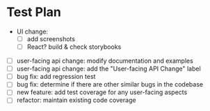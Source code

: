 # Test Plan
- UI change:
  - [ ] add screenshots
  - [ ] React? build & check storybooks
- [ ] user-facing api change: modify documentation and examples
- [ ] user-facing api change: add the "User-facing API Change" label
- [ ] bug fix: add regression test
- [ ] bug fix: determine if there are other similar bugs in the codebase
- [ ] new feature: add test coverage for any user-facing aspects
- [ ] refactor: maintain existing code coverage
